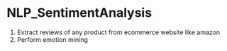 # NLP_SentimentAnalysis
1) Extract reviews of any product from ecommerce website like amazon
2) Perform emotion mining
